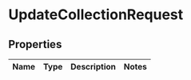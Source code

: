 

# UpdateCollectionRequest

## Properties

Name | Type | Description | Notes
------------ | ------------- | ------------- | -------------



